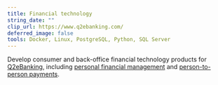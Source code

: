 ```yaml
---
title: Financial technology
string_date: ""
clip_url: https://www.q2ebanking.com/
deferred_image: false
tools: Docker, Linux, PostgreSQL, Python, SQL Server
---
```

Develop consumer and back-office financial technology products for <a href="https://www.q2ebanking.com/">Q2eBanking</a>, including <a href="https://www.q2ebanking.com/consumer-banking/#cpfm">personal financial management</a> and <a href="https://www.q2ebanking.com/consumer-banking/#p2p">person-to-person payments</a>.
